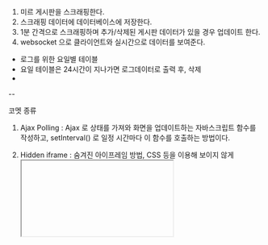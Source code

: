 
1. 미르 게시판을 스크래핑한다.
2. 스크래핑 데이터에 데이터베이스에 저장한다.
3. 1분 간격으로 스크래핑하며 추가/삭제된 게시판 데이터가 있을 경우 업데이트 한다.
4. websocket 으로 클라이언트와 실시간으로 데이터를 보여준다.




- 로그를 위한 요일별 테이블
- 요일 테이블은 24시간이 지나가면 로그데이터로 출력 후, 삭제
- 

--

코멧 종류

1. Ajax Polling
: Ajax 로 상태를 가져와 화면을 업데이트하는 자바스크립트 함수를 작성하고,
setInterval() 로 일정 시간마다 이 함수를 호출하는 방법이다.

2. Hidden iframe
: 숨겨진 아이프레임 방법, CSS 등을 이용해 보이지 않게 <iframe> 태그를 만들어놓고,
이 태그가 임베디드하는 파일이 연결을 끊지 않고 계속 작동하면서 화면을 업데이트하는 스크립트를 실행하게 하는 방법

3. Long Polling by Ajax
: Ajax 로 호출하는 파일이 반복문을 돌며 대기하고 있다가, 화면을 업데이트 해야할 상황이 되면
화면을 업데이트 할 수 있도록 데이터를 출력하고 Ajax 를 마치는 방법

4. Long Polling by Script Tag
: <script> 태그를 만들고, <script> 태그가 임베디드 하는 파일이 화면을 업데이트하는 스크립트를 실행한 후,
다시 자신을 임베디드하는 <script> 태그를 만드는 방법이다.

5. socket.io
--

크롤링(crawling)
: 크롤링이란 단어는 웹 크롤러(crawler)라는 단어에서 시작한 말이다.
크롤러란 조직적, 자동화된 방법으로 월드와이드 웹을 탐색하는 컴퓨터 프로그램이다.
크롤링은 크롤러가 하는 작업을 부르는 말로, 여러 인터넷 사이트의 페이지(문서, html 등)를 수집해서 분류하는 것이다.
대체로 찾아낸 데이터를 저장한 후 쉽게 찾을 수 있게 인덱싱한다.

파싱(parsing)
: 파싱이란 어떤 페이지에서 내가 원하는 데이터를 특정 패턴이나 순서로 추출하여 정보를 가공하는 것이다.
위 문장만 보면 굉장히 간단해 보이지만 컴퓨터 과학적 정의를 보면 파싱이란 일련의 문자열을 의미있는 토큰(token)으로 분해하고 
이들로 이루어진 파스 트리(parse tree)를 만드는 과정을 말한다.
인터프리터나 컴파일러의 구성 요소 가운데 하나로, 입력 토큰에 내제된 자료 구조를 빌드하고 문법을 검사하는 역할을 한다.

스크래핑(scraping)
: 스크래핑이란 HTTP를 통해 웹 사이트의 내용을 긁어다 원하는 형태로 가공하는 것이다.
쉽게 말해 웹 사이트의 데이터를 수집하는 모든 작업을 뜻한다.
크롤링도 일종의 스크래핑 기술이라고 할 수 있다.

